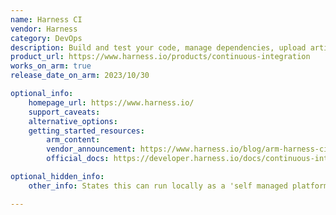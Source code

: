```yaml
---
name: Harness CI
vendor: Harness
category: DevOps
description: Build and test your code, manage dependencies, upload artifacts, and monitor build outcomes. This enterprise offering offers unique features such as AIDA, Cache Intelligence, and Test Intelligence. In addition you can integrate third party tools, custom scripts, and other Harness modules.
product_url: https://www.harness.io/products/continuous-integration
works_on_arm: true
release_date_on_arm: 2023/10/30

optional_info:
    homepage_url: https://www.harness.io/
    support_caveats:
    alternative_options:
    getting_started_resources:
        arm_content: 
        vendor_announcement: https://www.harness.io/blog/arm-harness-ci-cloud
        official_docs: https://developer.harness.io/docs/continuous-integration/get-started/tutorials

optional_hidden_info:
    other_info: States this can run locally as a 'self managed platform' on this page www.harness.io/pricing

---
```


